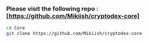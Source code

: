 ### Please visit the following repo : [https://github.com/Mikiish/cryptodex-core]

```bash
cd Core
git clone https://github.com/Mikiish/cryptodex-core
```
